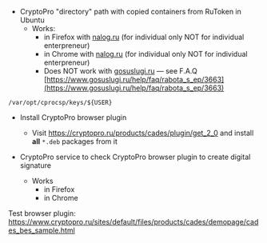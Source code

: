 * CryptoPro "directory" path with copied containers from RuToken in Ubuntu
  * Works:
    * in Firefox with [nalog.ru](https://lkfl2.nalog.ru/lkfl/login) (for individual only NOT for individual enterpreneur)
    * in Chrome with [nalog.ru](https://lkfl2.nalog.ru/lkfl/login) (for individual only NOT for individual enterpreneur)
    * Does NOT work with [gosuslugi.ru](https://gosuslugi.ru) — see F.A.Q [https://www.gosuslugi.ru/help/faq/rabota_s_ep/3663](https://www.gosuslugi.ru/help/faq/rabota_s_ep/3663)

```
/var/opt/cprocsp/keys/${USER}
```

* Install CryptoPro browser plugin

  * Visit https://cryptopro.ru/products/cades/plugin/get_2_0 and install **all** `*.deb` packages from it

* CryptoPro service to check CryptoPro browser plugin to create digital signature
  * Works
    * in Firefox
    * in Chrome

Test browser plugin: https://www.cryptopro.ru/sites/default/files/products/cades/demopage/cades_bes_sample.html
